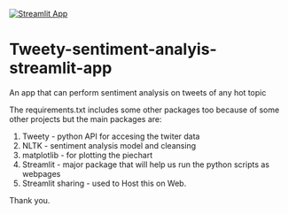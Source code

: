 [![Streamlit App](https://static.streamlit.io/badges/streamlit_badge_black_white.svg)](http://3.108.252.189:8502/)
# Tweety-sentiment-analyis-streamlit-app
An app  that can perform sentiment analysis on tweets of any hot topic

The requirements.txt includes some other packages too because of some other projects
but the  main packages are:

1. Tweety -  python API for accesing the twiter data
2. NLTK - sentiment analysis model and cleansing
3. matplotlib - for plotting the piechart
4. Streamlit - major package that will help us run the python scripts as webpages
5. Streamlit sharing - used to Host this on Web.

Thank you.






